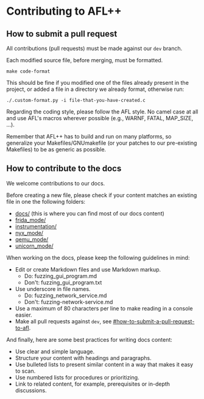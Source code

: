 # Contributing to AFL++

## How to submit a pull request

All contributions (pull requests) must be made against our `dev` branch.

Each modified source file, before merging, must be formatted.

```
make code-format
```

This should be fine if you modified one of the files already present in the
project, or added a file in a directory we already format, otherwise run:

```
./.custom-format.py -i file-that-you-have-created.c
```

Regarding the coding style, please follow the AFL style. No camel case at all
and use AFL's macros wherever possible (e.g., WARNF, FATAL, MAP_SIZE, ...).

Remember that AFL++ has to build and run on many platforms, so generalize your
Makefiles/GNUmakefile (or your patches to our pre-existing Makefiles) to be as
generic as possible.

## How to contribute to the docs

We welcome contributions to our docs.

Before creating a new file, please check if your content matches an existing
file in one the following folders:

* [docs/](docs/) (this is where you can find most of our docs content)
* [frida_mode/](frida_mode/)
* [instrumentation/](instrumentation/)
* [nyx_mode/](nyx_mode/)
* [qemu_mode/](qemu_mode/)
* [unicorn_mode/](unicorn_mode/)

When working on the docs, please keep the following guidelines in mind:

* Edit or create Markdown files and use Markdown markup.
  * Do: fuzzing_gui_program.md
  * Don't: fuzzing_gui_program.txt
* Use underscore in file names.
  * Do: fuzzing_network_service.md
  * Don't: fuzzing-network-service.md
* Use a maximum of 80 characters per line to make reading in a console easier.
* Make all pull requests against `dev`, see
  [#how-to-submit-a-pull-request-to-afl](#how-to-submit-a-pull-request-to-afl).

And finally, here are some best practices for writing docs content:

* Use clear and simple language.
* Structure your content with headings and paragraphs.
* Use bulleted lists to present similar content in a way that makes it easy to
  scan.
* Use numbered lists for procedures or prioritizing.
* Link to related content, for example, prerequisites or in-depth discussions.